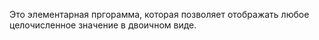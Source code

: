 Это элементарная пргорамма, которая позволяет отображать любое целочисленное значение в двоичном виде.
